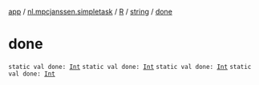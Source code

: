 [app](../../../index.md) / [nl.mpcjanssen.simpletask](../../index.md) / [R](../index.md) / [string](index.md) / [done](.)

# done

`static val done: `[`Int`](https://kotlinlang.org/api/latest/jvm/stdlib/kotlin/-int/index.html)
`static val done: `[`Int`](https://kotlinlang.org/api/latest/jvm/stdlib/kotlin/-int/index.html)
`static val done: `[`Int`](https://kotlinlang.org/api/latest/jvm/stdlib/kotlin/-int/index.html)
`static val done: `[`Int`](https://kotlinlang.org/api/latest/jvm/stdlib/kotlin/-int/index.html)